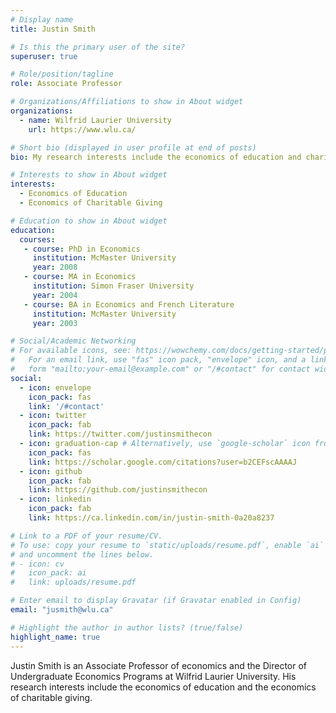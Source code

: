 ```yaml
---
# Display name
title: Justin Smith

# Is this the primary user of the site?
superuser: true

# Role/position/tagline
role: Associate Professor

# Organizations/Affiliations to show in About widget
organizations:
  - name: Wilfrid Laurier University
    url: https://www.wlu.ca/

# Short bio (displayed in user profile at end of posts)
bio: My research interests include the economics of education and charitable giving.

# Interests to show in About widget
interests:
  - Economics of Education
  - Economics of Charitable Giving

# Education to show in About widget
education:
  courses:
   - course: PhD in Economics
     institution: McMaster University
     year: 2008
   - course: MA in Economics
     institution: Simon Fraser University
     year: 2004
   - course: BA in Economics and French Literature
     institution: McMaster University
     year: 2003

# Social/Academic Networking
# For available icons, see: https://wowchemy.com/docs/getting-started/page-builder/#icons
#   For an email link, use "fas" icon pack, "envelope" icon, and a link in the
#   form "mailto:your-email@example.com" or "/#contact" for contact widget.
social:
  - icon: envelope
    icon_pack: fas
    link: '/#contact'
  - icon: twitter
    icon_pack: fab
    link: https://twitter.com/justinsmithecon
  - icon: graduation-cap # Alternatively, use `google-scholar` icon from `ai` icon pack
    icon_pack: fas
    link: https://scholar.google.com/citations?user=b2CEFscAAAAJ
  - icon: github
    icon_pack: fab
    link: https://github.com/justinsmithecon
  - icon: linkedin
    icon_pack: fab
    link: https://ca.linkedin.com/in/justin-smith-0a20a8237

# Link to a PDF of your resume/CV.
# To use: copy your resume to `static/uploads/resume.pdf`, enable `ai` icons in `params.toml`,
# and uncomment the lines below.
# - icon: cv
#   icon_pack: ai
#   link: uploads/resume.pdf

# Enter email to display Gravatar (if Gravatar enabled in Config)
email: "jusmith@wlu.ca"

# Highlight the author in author lists? (true/false)
highlight_name: true
---
```


Justin Smith is an Associate Professor of economics and the Director of Undergraduate Economics Programs at Wilfrid Laurier University. His research interests include the economics of education and the economics of charitable giving.
